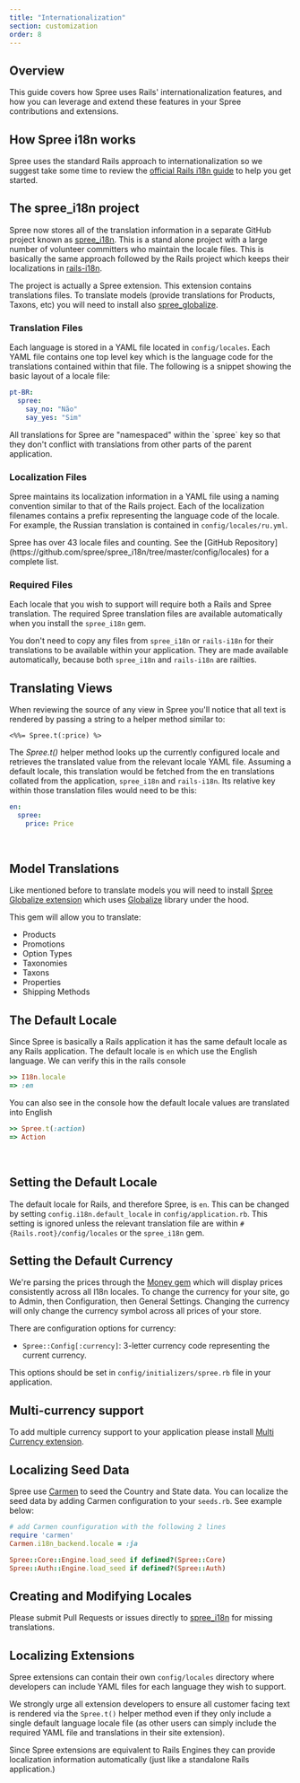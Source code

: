```yaml
---
title: "Internationalization"
section: customization
order: 8
---
```


## Overview

This guide covers how Spree uses Rails' internationalization features, and how
you can leverage and extend these features in your Spree contributions and
extensions.

## How Spree i18n works

Spree uses the standard Rails approach to internationalization so we suggest
take some time to review the
[official Rails i18n guide](http://guides.rubyonrails.org/i18n.html) to help you
get started.

## The spree_i18n project

Spree now stores all of the translation information in a separate GitHub project
known as [spree_i18n](https://github.com/spree/spree_i18n). This is a stand
alone project with a large number of volunteer committers who maintain the
locale files. This is basically the same approach followed by the Rails project
which keeps their localizations in
[rails-i18n](https://github.com/svenfuchs/rails-i18n).

The project is actually a Spree extension. This extension contains translations files.
To translate models (provide translations for Products, Taxons, etc) you will need to install
also [spree_globalize](https://github.com/spree-contrib/spree_globalize).

### Translation Files

Each language is stored in a YAML file located in `config/locales`. Each YAML
file contains one top level key which is the language code for the translations
contained within that file.  The following is a snippet showing the basic layout
of a locale file:

```yaml
pt-BR:
  spree:
    say_no: "Não"
    say_yes: "Sim"
```

<alert kind="note">
All translations for Spree are "namespaced" within the `spree` key so that they
don't conflict with translations from other parts of the parent application.
</alert>

### Localization Files

Spree maintains its localization information in a YAML file using a naming
convention similar to that of the Rails project.  Each of the localization
filenames contains a prefix representing the language code of the locale. For
example, the Russian translation is contained in `config/locales/ru.yml`.

<alert kind="note">
Spree has over 43 locale files and counting.  See the [GitHub
Repository](https://github.com/spree/spree_i18n/tree/master/config/locales) for a
complete list.
</alert>

### Required Files

Each locale that you wish to support will require both a Rails and Spree
translation.  The required Spree translation files are available automatically
when you install the `spree_i18n` gem.

You don't need to copy any files from `spree_i18n` or `rails-i18n` for their
translations to be available within your application. They are made available
automatically, because both `spree_i18n` and `rails-i18n` are railties.

## Translating Views

When reviewing the source of any view in Spree you'll notice that all text is
rendered by passing a string to a helper method similar to:

```erb
<%%= Spree.t(:price) %>
```

The *Spree.t()* helper method looks up the currently configured locale and retrieves
the translated value from the relevant locale YAML file. Assuming a default
locale, this translation would be fetched from the en translations collated from
the application, `spree_i18n` and `rails-i18n`. Its relative key within those
translation files would need to be this:

```yaml
en:
  spree:
    price: Price
```

&nbsp;

## Model Translations

Like mentioned before to translate models you will need to install [Spree Globalize extension](https://github.com/spree-contrib/spree_globalize) which uses [Globalize](https://github.com/globalize/globalize) library under the hood.

This gem will allow you to translate:

- Products
- Promotions
- Option Types
- Taxonomies
- Taxons
- Properties
- Shipping Methods

## The Default Locale

Since Spree is basically a Rails application it has the same default locale as
any Rails application.  The default locale is `en` which use the English
language.  We can verify this in the rails console

```ruby
>> I18n.locale
=> :en
```

You can also see in the console how the default locale values are translated
into English

```ruby
>> Spree.t(:action)
=> Action
```

&nbsp; 

## Setting the Default Locale

The default locale for Rails, and therefore Spree, is `en`. This can be changed by setting
`config.i18n.default_locale` in `config/application.rb`. This setting is ignored
unless the relevant translation file are within `#{Rails.root}/config/locales`
or the `spree_i18n` gem.

## Setting the Default Currency

We're parsing the prices through the [Money gem](https://github.com/RubyMoney/money) which
will display prices consistently across all I18n locales. To change the
currency for your site, go to Admin, then Configuration, then General Settings.
Changing the currency will only change the currency symbol across all prices of
your store.

There are configuration options for currency:

* `Spree::Config[:currency]`: 3-letter currency code representing the current currency.

This options should be set in `config/initializers/spree.rb` file in your application.

## Multi-currency support

To add multiple currency support to your application please install [Multi Currency extension](https://github.com/spree-contrib/spree_multi_currency).

## Localizing Seed Data

Spree use [Carmen](https://github.com/jim/carmen) to seed the Country and State data. You can localize the seed data by adding Carmen configuration to your `seeds.rb`. See example below:

```ruby
# add Carmen counfiguration with the following 2 lines
require 'carmen'
Carmen.i18n_backend.locale = :ja

Spree::Core::Engine.load_seed if defined?(Spree::Core)
Spree::Auth::Engine.load_seed if defined?(Spree::Auth)
```

## Creating and Modifying Locales

Please submit Pull Requests or issues directly to [spree_i18n](https://github.com/spree/spree_i18n) for missing translations.

## Localizing Extensions

Spree extensions can contain their own `config/locales` directory where
developers can include YAML files for each language they wish to support.

We strongly urge all extension developers to ensure all customer facing text is
rendered via the `Spree.t()` helper method even if they only include a single default
language locale file (as other users can simply include the required YAML file
and translations in their site extension).

<alert kind="note">
Since Spree extensions are equivalent to Rails Engines they can provide
localization information automatically (just like a standalone Rails
application.)
</alert>
